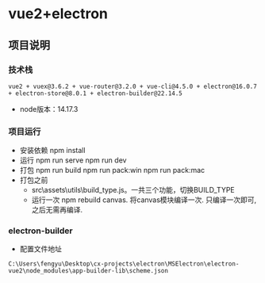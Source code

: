 # vue2+electron

## 项目说明

### 技术栈
    vue2 + vuex@3.6.2 + vue-router@3.2.0 + vue-cli@4.5.0 + electron@16.0.7 + electron-store@8.0.1 + electron-builder@22.14.5
- node版本：14.17.3

### 项目运行
- 安装依赖
  npm install
- 运行
  npm run serve 
  npm run dev 
- 打包
  npm run build
  npm run pack:win
  npm run pack:mac
- 打包之前
  - src\assets\utils\build_type.js。一共三个功能，切换BUILD_TYPE
  - 运行一次 npm rebuild canvas. 将canvas模块编译一次. 只编译一次即可, 之后无需再编译. 
  
### electron-builder 
  - 配置文件地址
  ```
  C:\Users\fengyu\Desktop\cx-projects\electron\MSElectron\electron-vue2\node_modules\app-builder-lib\scheme.json
  ```